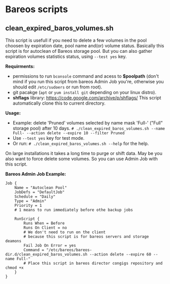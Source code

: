 # Bareos scripts

## clean_expired_baros_volumes.sh

This script is usefull if you need to delete a few volumes in the pool choosen by expiration date, pool name and(or) volume status. Basically this script is for autoclean of Bareos storage pool. But you can also gather expiration volumes statistics status, using `--test yes` key.

**Requirments:**

- permissions to run `bconsole` command and acess to **$poolpath** (don't mind if you run this script from bareos Admin Job you're, otherwise you should edit `/etc/sudoers` or run from root).
- git pacakge (`apt` or `yum install git` depending on your linux distro).
- **shflags** library: https://code.google.com/archive/p/shflags/ This script automatically clone this to current directory.

**Usage:**

- Example: delete 'Pruned' volumes selected by name mask 'Full-' ("Full" storage pool) after 10 days. `# ./clean_expired_baros_volumes.sh --name Full- --action delete --expire 10 --filter Pruned`
- Use `--test yes` key for test mode.
- Or run: `# ./clean_expired_baros_volumes.sh --help` for the help.

On large installations it takes a long time to purge or shift data. May be you also want to force delete some volumes. So you can use Admin Job with this script.

**Bareos Admin Job Example:**

```
Job {
    Name = "Autoclean Pool"
    JobDefs = "DefaultJob"
    Schedule = "Daily"
    Type = "Admin"
    Priority = 1
    # 1 means to run immediately before othe backup jobs

    RunScript {
        Runs When = Before
        Runs On Client = no
        # We don't need to run on the client
        # because this script is for bareos servers and storage deamons
        Fail Job On Error = yes
        Command = "/etc/bareos/bareos-dir.d/clean_expired_baros_volumes.sh --action delete --expire 60 --name Full-"
        # Place this script in bareos director congigs repository and chmod +x
    }
}
```

